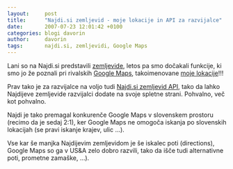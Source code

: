 ```yaml
---
layout:     post
title:      "Najdi.si zemljevid - moje lokacije in API za razvijalce"
date:       2007-07-23 12:01:42 +0100
categories: blogi davorin
author:		davorin
tags:		najdi.si, zemljevidi, Google Maps
---
```


Lani so na Najdi.si predstavili [zemljevide](http://www.em3r10.com/blogi/davorin/zemljevidi-na-najdi-si "Zemljevidi na Najdi.si"), letos pa smo dočakali funkcije, ki smo jo že poznali pri rivalskih [Google Maps](http://maps.google.com/), takoimenovane [moje lokacije](http://zemljevid.najdi.si/maps/location/mymap.jsp)!!!

Prav tako je za razvijalce na voljo tudi [Najdi.si zemljevid API](http://zemljevid.najdi.si/maps/location/mymap.jsp?action=7), tako da lahko Najdijeve zemljevide razvijalci dodate na svoje spletne strani. Pohvalno, več kot pohvalno.

Najdi je tako premagal konkurenče Google Maps v slovenskem prostoru (recimo da je sedaj 2:1), ker Google Maps ne omogoča iskanja po slovenskih lokacijah (se pravi iskanje krajev, ulic …).

Vse kar še manjka Najdijevim zemljevidom je še iskalec poti (directions), Google Maps so ga v US&A zelo dobro razvili, tako da išče tudi alternativne poti, prometne zamaške, …).